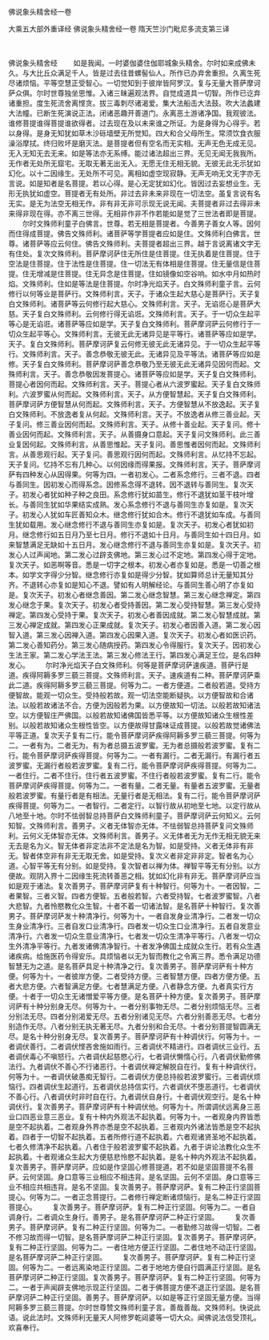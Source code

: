 佛说象头精舍经一卷


大乘五大部外重译经
佛说象头精舍经一卷
隋天竺沙门毗尼多流支第三译


　　

佛说象头精舍经
　　如是我闻。一时婆伽婆住伽耶城象头精舍。尔时如来成佛未久。与大比丘众满足千人。皆是过去往昔螺髻仙人。所作已办弃舍重担。久离生死尽诸烦恼。平等空慧正受智心。一切觉知到于彼岸皆阿罗汉。复与无量大菩萨摩诃萨众俱。尔时世尊独坐思惟。入诸三昧遍观法界。自觉成道具一切智。所作已讫弃诸重担。度生死流舍离悭贪。拔三毒刺尽诸渴爱。集大法船击大法鼓。吹大法蠡建大法幢。已断生死演说正法。闭诸恶趣开善道门。永离恶土游诸净国。我观彼法。谁修菩提谁得菩提谁欲得者。过去现在及以未来谁之所证。为是身得为心得乎。若以身得。是身无知犹如草木沙砾墙壁无所觉知。四大和合父母所生。常须饮食衣服澡浴摩拭。终归败坏是磨灭法。是菩提者但有空名而无实相。无声无色无成无见。无入无知无去无来。如是等法亦无系缚。能过诸法超出三界。无见无闻无我我所。无作者无处所无窟宅。无取无著无出无入。无愿无住无相无貌。无彼无此无示犹如幻化。以十二因缘生。无处所不可见。离相如虚空现寂静。无声无响无文无字亦无言说。如是知者是名菩提。若以心得。是心无定犹如幻化。皆因过去妄想业生。无形无执犹如虚空。菩提者无有处所。非过去非未来非现在一切法空。虽复言说有名无实。是无为法空无相无作。非有非无非可示现无说无闻。夫菩提者非过去得非未来得非现在得。亦不离三世得。无相非作非不作若能如是觉了三世法者即是菩提。
　　尔时文殊师利童子白佛言。世尊。若无相是菩提者。今善男子善女人等。因何而住得成菩提。佛告文殊师利。诸菩萨等学菩提者应如是住。文殊师利白佛言。世尊。诸菩萨等应云何住。佛告文殊师利。夫菩提者超出三界。越于言说离诸文字无有住处。复次文殊师利。菩萨摩诃萨住无所住是住菩提。住无执着是住菩提。住于空法是住菩提。住于法性是住菩提。住一切法无有体相是住菩提。住无量信是住菩提。住无增减是住菩提。住无异念是住菩提。住如镜像如空谷响。如水中月如热时焰。文殊师利。住如是等法是住菩提。尔时净光焰天子。白文殊师利童子言。云何修行以何等业是菩萨行。文殊师利言。天子。于诸众生起大慈心是菩萨行。天子复白文殊师利。诸菩萨等云何修行起大慈心。文殊师利言。天子。无谄诳心是菩萨大慈。天子复白文殊师利。云何修行得无谄诳。文殊师利言。天子。于一切众生起平等心是无谄诳。诸菩萨等应如是学。天子复白文殊师利。菩萨摩诃萨云何修行于一切众生起平等心。文殊师利言。无彼无此无诸异见是平等行。诸菩萨等应如是学。天子。复白文殊师利。菩萨摩诃萨复云何修无彼无此无诸异见。于一切众生起平等行。文殊师利言。天子。善念恭敬无彼无此。无诸异见及平等法。诸菩萨等应如是修。天子复白文殊师利。菩萨摩诃萨善念恭敬乃至无彼无此无诸异见因何而起。文殊师利言。天子。善念恭敬因发菩提心。诸菩萨等应如是学。天子复白文殊师利。菩提心者因何而起。文殊师利言。天子。菩提心者从六波罗蜜起。天子复白文殊师利。六波罗蜜从何而起。文殊师利言。天子。从方便智慧起。天子复白文殊师利。菩萨摩诃萨方便智慧从何而起。文殊师利言。天子。方便智慧从不放逸起。天子复白文殊师利。不放逸者复从何起。文殊师利言。天子。不放逸者从修三善业起。天子复问。修三善业因何而起。文殊师利言。天子。从修十善业起。天子复问。修十善业因何而起。文殊师利言。天子。从善摄身口意起。天子复问文殊师利。此三善业复因何起。文殊师利言。从善思惟起。天子复问。善思惟者因何而起。文殊师利言。从善思观行起。天子复问。善思观行因何而起。文殊师利言。从忆持不忘起。天子复问。忆持不忘有几种心。以何因缘而得果报。文殊师利言。天子。菩萨摩诃萨有四种发心从因得果。何等为四。一者初发心。二者系念修行。三者不退。四者与善同生。因初发心而得系念。因修系念得不退转。因不退转与善同生。复次天子。初发心者犹如种子种之良田。系念修行犹如苗生。修行不退犹如茎干枝叶增长。与善同生犹如华果结实成熟。发心系念修行不退与善同生亦复如是。复次天子。初发心人犹如车匠善知众木。继念修行犹如合木。修行不退犹如车成。与善同生犹如载用。发心继念修行不退与善同生亦复如是。复次天子。初发心者犹如初月。继念修行如五日月乃至七日月。修行不退如十日月。与善同生如十四日月。如来智慧满足无缺如十五日月。发心继念修行不退与善同生亦复如是。复次天子。初发心人过声闻地。第二发心过辟支佛地。第三发心过不定地。第四发心得于定地。复次天子。如恶啊等音。悉是一切字之根本。初发心者亦复如是。悉是一切善之根本。如学文字得少分智。继念修行亦复如是得少分智。犹如算师总计无量知其分齐。不退转心亦复如是知心不退。譬如有人明解经论。与善同生善心明了亦复如是。复次天子。初发心者继念善因。第二发心继念智慧。第三发心继念禅定。第四发心继念于果。复次天子。初发心者受持善因。第二发心受持智慧。第三发心受持禅定。第四发心受持于果。复次天子。初发心者善因成就。第二发心智慧成就。第三发心禅定成就。第四发心正果成就。复次天子。初发心者因善入道。第二发心因智入道。第三发心因禅入道。第四发心因果入道。复次天子。初发心者如医识药。第二发心善知药分。第三发心随病授药。第四发心令得服行。复次天子。因初发心生法王家。第二发心学法王法。第三发心修法王行。第四发心满足王位。是名四种发心。
　　尔时净光焰天子白文殊师利。何等是菩萨摩诃萨速疾道。菩萨行是道。疾得阿耨多罗三藐三菩提。文殊师利言。天子。速疾道有二种。菩萨摩诃萨乘此二道。疾得阿耨多罗三藐三菩提。何等为二。一者方便道。二者般若道。受持方便智故。能观一切众生。受持般若故。观一切法空能断疑执。以方便智故和合诸法。以般若故诸法不合。方便为因般若为果。以方便故知一切法。以般若故知诸法空。以方便智庄严佛国。以般若故知诸佛国皆悉平等。以方便故知诸众生根性差别。以般若故知诸众生根性皆空。以方便故得甘露味证成菩提。以般若故觉诸佛法平等正道。复次天子复有二行。能令菩萨摩诃萨疾得阿耨多罗三藐三菩提。何等为二。一者有为。二者无为。有为者总摄五波罗蜜。无为者总摄般若波罗蜜。复有二行。能令菩萨摩诃萨疾得菩提。何等为二。一者有漏行。二者无漏行。有漏行者五波罗蜜。无漏行者般若波罗蜜。复有二行。能令菩萨摩诃萨疾得菩提。何等为二。一者住行。二者不住行。住行者五波罗蜜。不住行者般若波罗蜜。复有二行。能令菩萨摩诃萨疾得菩提。何等为二。一者有量。二者无量。有量者五波罗蜜。无量者般若波罗蜜。有量行者是有相法。无量行者是无相法。复有二行。能令菩萨摩诃萨疾得菩提。何等为二。一者智行。二者定行。以智行故从初地至七地。以定行故从八地至十地。尔时不怯弱智总持菩萨白文殊师利童子。菩萨摩诃萨云何知义。云何知智。文殊师利言。善男子。义者无体智亦无体。不怯弱智总持菩萨复问文殊师利。云何义无体智亦无体。文殊师利言。善男子。义无体者无为无作无相无貌无来无去是名为义。智无体者非定法非不定法是名为智。如是受持。义者无体非有非无。智者体空非有非无无取无舍。如是受持。复次义者非定非非定。智者名为心道。心智平等无有分别。如是受持。复次智者以禅为体。禅智平等无有分别。以方便故。观阴入界十二因缘生死流转善恶之相。犹如幻化非有非无。菩萨摩诃萨应当如是观于诸法。复次善男子。菩萨摩诃萨复有十种智行。何等为十。一者因智。二者果智。三者义智。四者方便智。五者般若智。六者受持智。七者波罗蜜智。八者大悲智。九者怜愍教化众生智。十者不着一切诸法智。是名菩萨十种智行。复次善男子。菩萨摩诃萨发十种清净行。何等为十。一者自发身业清净行。二者发一切众生身业清净行。三者自发口业清净行。四者发一切众生口业清净行。五者自发意业清净行。六者发一切众生意业清净行。七者发一切众生清净平等行。八者发一切众生外清净平等行。九者发诸佛清净智行。十者发净佛国土成就众生行。若有众生遇诸疾病。给施医药令得安乐。具烦恼者以无为智而教化之令离三界。悉令满足功德智慧无为之道。是名菩萨具足十种清净之行。复次善男子。菩萨摩诃萨有十种方便。何等为十。一者彼岸方便。二者受持方便。三者智慧方便。四者方便方便。五者大悲方便。六者智满足方便。七者慧满足方便。八者静念方便。九者真实行方便。十者于一切众生无诸憎爱平等方便。是名菩萨十种方便。复次善男子。菩萨摩诃萨有十种分别身无尽。何等为十。一者分别事物无尽。二者分别烦恼无尽。三者分别法无尽。四者分别渴爱无尽。五者分别诸见无尽。六者分别善恶无尽。七者分别造作无尽。八者分别无执无著无尽。九者分别和合无尽。十者分别菩提智圆满无尽。是名十种分别身无尽。复次善男子。菩萨摩诃萨有十种调伏行。何等为十。一者调伏善行。二者调伏悭吝舍施如雨行。三者调伏不精进行。四者调伏三业行。五者调伏毒心不嗔怒行。六者调伏起慈愍心行。七者调伏懒惰心行。八者调伏勤修佛法行。九者调伏不善心不行诸恶行。十者调伏禅定解脱自在行。复有十种调伏行。何等为十。一者调伏破愚痴无智行。二者调伏方便总持般若波罗蜜行。三者调伏烦恼行。四者调伏生起道行。五者调伏总持信实行。六者调伏不堕恶道行。七者调伏不善心行。八者调伏时非时自在行。九者调伏自身行。十者调伏观空行。是名十种调伏行。复次善男子。菩萨摩诃萨有十种调伏他。何等为十。所谓调伏远离身三恶业口四恶业意三恶业。复有十种内外观法不起执着。何等为十。一者观身内界皆悉是空不起执着。二者观身外界亦悉是空不起执着。三者观内外诸法皆悉是空不起执着。四者于一切智不起执着。五者所修行道不起执着。六者观诸贤圣地不起执着。七者久修清净不起执着。八者住于般若波罗蜜不起执着。九者于讲论法教化众生不起执着。十者观诸众生起大方便慈悲怜愍不起执着。是名十种内外观法不起执着。复次善男子。菩萨摩诃萨。应如是作坚固心修菩提道。若不如是坚固菩提不名菩萨。云何坚固。身口意等三业相应不相违背。是名坚固。云何不坚固。身口意等三业不相应共相违背。是名不坚固。复次善男子。菩萨摩诃萨。复有二种正行坚固菩提心。何等为二。一者正念菩提行。二者修行禅定断诸烦恼行。是名二种正行坚固菩提心。
　　复次善男子。菩萨摩诃萨。复有二种正行坚固。何等为二。一者自调身行。二者调众生身行。善男子。是名菩萨摩诃萨二种正行坚固。
　　复次善男子。菩萨摩诃萨。复有二种正行坚固。何等为二。一者勤修习故得一切智。二者不修习故而得一切智。是名菩萨摩诃萨二种正行坚固。复次善男子。菩萨摩诃萨。复有二种正行坚固。何等为二。一者住地方便正行坚固。二者住地不动正行坚固。是名菩萨摩诃萨二种正行坚固。
　　复次善男子。菩萨摩诃萨。复有二种正行坚固。何等为二。一者远离染地正行坚固。二者于地地方便自行圆满正行坚固。是名菩萨摩诃萨二种正行坚固。复次善男子。菩萨摩诃萨。复有二种正行坚固。何等为二。一者于声闻辟支佛地示现正行坚固。二者于佛菩提方便不退正行坚固。是名菩萨摩诃萨二种正行坚固。善男子。菩萨摩诃萨。以如是等正行坚固无量方便。当得阿耨多罗三藐三菩提。尔时世尊赞文殊师利童子言。善哉善哉。文殊师利。快说此语。说此法时。文殊师利无量天人阿修罗乾闼婆等一切大众。闻佛说法信受顶礼。欢喜奉行。



